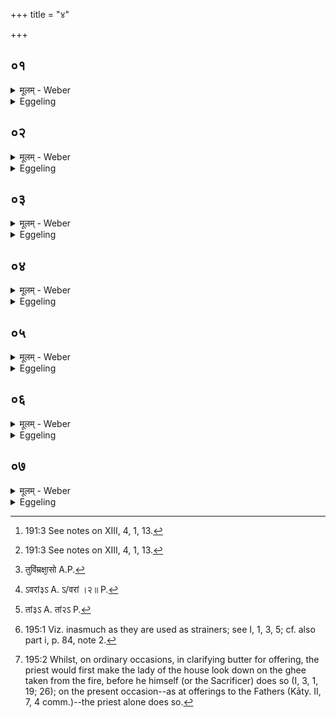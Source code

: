 +++
title = "४"

+++

##  ०१
<details><summary>मूलम् - Weber</summary>

अ᳘थ प्रातर्भ᳘स्मान्युद्धृ᳘त्य ॥  
गोम᳘येनालि᳘प्यार᳘ण्योरेॗवाग्नी᳘ समारो᳘ह्य प्रत्य᳘वस्यति मथित्वा गा᳘र्हपत्यमुद्धृ᳘त्याहवनी᳘यमाहृ᳘त्यान्वाहार्यप᳘चनमग्न᳘ये पथिकृ᳘तेऽष्टा᳘कपालं पुरोडा᳘शं नि᳘र्वपेत्त᳘स्यावृत्ता᳘ एव᳘ सप्त᳘दश सामिधेनीर᳘नुब्रूयाद्वा᳘र्त्रघ्नावा᳘ज्यभागौ विरा᳘जौ संयाॗज्येऽअ᳘थैते᳘ याज्यानुवाॗक्ये वे᳘त्था हि᳘ वेधोऽअ᳘ध्वनः पथ᳘श्च देवा᳘ञ्जसा अ᳘ग्ने यज्ञे᳘षु सुक्रतवित्य᳘थ याज्या᳘ देवा᳘नाम᳘पि प᳘न्थामगन्म य᳘च्छक्न᳘वाम त᳘दनुप्र᳘वोढुम् अग्नि᳘र्विद्वान्त्स᳘ यज्ञात्से᳘द हो᳘ता सो᳘ऽअध्वरान्त्स᳘ ऋतू᳘न्कल्पयाती᳘त्यग्निर्वै᳘ पथिकृ᳘त्पथा᳘मपिनेता स᳘ एॗवैनं यज्ञपथमपिनयत्येत᳘देव᳘ त᳘त्र क᳘र्म ॥
</details>

<details><summary>Eggeling</summary>

1. And, in the morning, having taken out the ashes, and smeared (the fire-places) with cow-dung, he lifts the two fires on the churning-sticks, and returns (to the offering-ground). Having then churned out the Gārhapatya, taken out the Āhavanīya, and brought the Anvāhārya-pacana (to the southern hearth), he should prepare a cake on eight potsherds to Agni Pathikr̥t (the path-maker). The course of procedure thereof (is as follows):--he should recite those same seventeen kindling-verses; the two butter-portions relate to the slaying of Vr̥tra [^egg_531]; the saṁyājyās are two Virāj verses [^egg_531]; and the invitatory and offering formulas are as follows:--(the anuvākyā, R̥g-veda VI, 16, 3), 'For thou, most wise Agni, divine disposer, readily knowest the ways and paths at sacrifices;' and the yājyā (R̥g-veda X, 2, 3), 'We have entered upon the path of the gods to carry on what we can do: the wise Agni shall sacrifice,

[^egg_531]: 191:3 See notes on XIII, 4, 1, 13.

he shall be the priest, he shall order the sacrifices and their seasons;' for Agni is the path-maker, the guide of paths: he, verily, guides him upon the path of sacrifice. This, then, is the rite performed in that case.
</details>

##  ०२
<details><summary>मूलम् - Weber</summary>

त᳘दाहुः ॥ 
य᳘स्याग्न᳘यः सᳫंसृज्ये᳘रन्किं त᳘त्र क᳘र्म का प्रा᳘यश्चित्तिरि᳘ति स य᳘दि पर᳘स्ताद्द᳘हन्नभीयात्त᳘द्विद्यात्पर᳘स्तान्मा शुक्रमा᳘गन्नु᳘प मां᳘ देवाः प्रा᳘भूवञ्छ्रे᳘यान्भविष्यामी᳘ति य᳘द्युऽअस्य हृ᳘दॗयं व्येव᳘ लिखे᳘दग्न᳘ये वि᳘विचयेऽष्टा᳘कपालं पुरोडा᳘शं नि᳘र्वपेत्त᳘स्यावृ᳘त्ता᳘ एव᳘ सप्त᳘दश सामिधेनीर᳘नुब्रूयाद्वा᳘र्त्रघ्नावा᳘ज्यभागौ विरा᳘जौ संयाॗज्येऽअ᳘थैते᳘ याज्यानुवाॗक्ये वि᳘ ते वि᳘ष्वग्वा᳘तजूतासोऽअग्ने भा᳘मासः शुचे शु᳘चयश्चरन्ति तुविम्रक्षा᳘सो [^wbr_1] दिव्या न᳘वग्वा व᳘नावनन्ति धृषता᳘ रुज᳘न्त इत्य᳘थ याॗज्या त्वा᳘मग्ने मा᳘नुषीरीडते वि᳘शो होत्रावि᳘दं वि᳘विचिᳫं रत्नधा᳘तमम् गु᳘हा स᳘न्तᳫं सुभग विश्व᳘दर्शतं तुविष्वण᳘सᳫं सुय᳘जं घृतश्रि᳘यमित्य᳘थो ह यो᳘ द्विषतो भ्रा᳘तृव्याद्व्यावि᳘वृत्सेत त᳘त्काम एत᳘या यजेत वि᳘ हैॗवास्माद्वर्तत एत᳘देव त᳘त्र क᳘र्म ॥  

[^wbr_1]: तुविंम्रक्षा᳘सो A.P.
</details>

<details><summary>Eggeling</summary>

2. They also say, 'If any one's fires were to come in contact with each other, what rite and what expiation would there be in that case?' If this burning (fire) were to come (to the other) from behind, he may know that light has come to him from beyond; that the gods have helped him, and that he will become more glorious. But if his heart should at all misgive him, let him prepare a cake on eight potsherds for Agni Vivici (the discerning). The course of procedure thereof (is as follows):--he should recite those same seventeen kindling-verses; the two butter-portions relate to the slaying of Vr̥tra; the saṁyājyās are two Virāj verses; and the invitatory and offering formulas are as follows:--(the anuvākyā, R̥g-veda VI, 6, 3), 'Thy brilliant, wind-sped flames, bright Agni, spread in every direction: the divine ninefold destroyers overpower the woods, boldly crushing them;' and the yājyā (R̥g-veda V, 8, 3), 'The tribes of men glorify thee, Agni, the discerning knower of offerings, and most liberal dispenser of treasures; thee, O wealthy one, dwelling in secret, yet visible to all, loud-sounding offerer of sacrifice, glorying in ghee!' And if any one should desire to rid himself of his spiteful enemy, let him, with that object in view, perform this offering, and he verily will rid himself of him. This; then, is the rite performed in that case.
</details>

##  ०३
<details><summary>मूलम् - Weber</summary>

य᳘द्वय᳘मितो द᳘हन्नभीया᳟त् ॥  
त᳘द्विद्यादभि᳘ द्विष᳘न्तं भ्रा᳘तृव्यं भविष्यामि श्रे᳘यान्भविष्यामी᳘ति य᳘द्युऽअस्य हृ᳘दॗयं व्येव᳘ लिखे᳘दग्न᳘ये संवर्गा᳘याष्टा᳘कपालं पुरोडा᳘शं नि᳘र्वपेत्त᳘स्यावृत्ता᳘ एव᳘ सप्त᳘दश सामिधेनीर᳘नुब्रूयाद्वा᳘र्त्रघ्नावा᳘ज्यभागौ विरा᳘जौ संयाॗज्येऽअ᳘थैते᳘ याज्यानुवाॗक्ये प᳘रस्याऽअ᳘धि संवतो᳘ऽवराᳫं२॥ऽअभ्या᳘तर [^wbr_2] य᳘त्राहम᳘स्मि ता᳘ᳫं᳘२॥ऽअवेत्य᳘थ [^wbr_3] याॗज्या मा᳘ नोऽअस्मि᳘न्महाधने प᳘रावर्ग्भारभृ᳘द्यथा सं᳘ व᳘र्गᳫं सᳫं रयिं᳘ जयेत्य᳘थो ह यो᳘ द्विषतो भ्रा᳘तृव्यात्संवि᳘वृक्षेत त᳘त्काम एत᳘या यजेत सᳫं हैॗवास्माद्वृङ्क्तऽएत᳘देव त᳘त्र क᳘र्म ॥ 

[^wbr_2]: ऽवरां३ऽ A. ऽ/वरां ।२॥ P.

[^wbr_3]: तां३ऽ A. तां२ऽ P.
</details>

<details><summary>Eggeling</summary>

3. If, however, this burning (fire) were to come from this side, he may know that he will overcome his spiteful enemy; that he will become more glorious. But if his heart should at all misgive him, let him prepare a cake on eight potsherds for Agni Saṁvarga (the despoiler). The course of procedure thereof (is as follows):--he should recite those same seventeen kindling-verses; the two butter-portions relate to the slaying of Vr̥tra, the saṁyājyās are two Virāj verses; and the invitatory and offering formulas are as follows:--(R̥g-veda VIII, 75, 15; Vāj. S. XI, 71), 'From the far region cross thou over to the near: protect thou that wherein I am!' and the yājyā (R̥g-veda VIII, 75, 12), 'Desert us not in this great strife, like as the bearer of a load: win thou the spoil (saṁ vargaṁ jaya), win riches thou!' And if any one desire to despoil his spiteful enemy, let him, with that object in view, perform this offering, and he verily will despoil him. This, then, is the rite performed in that case.
</details>

##  ०४
<details><summary>मूलम् - Weber</summary>

त᳘दाहुः ॥ 
य᳘स्य वैद्युतो द᳘हेत्किं त᳘त्र क᳘र्म का प्रा᳘यश्चित्तिरि᳘ति त᳘द्विद्यादुप᳘रिष्टान्मा शुक्रमा᳘गन्नुप मां᳘ देवाः प्रा᳘भूवञ्छ्रे᳘यान्भविष्यामी᳘ति य᳘द्युऽअस्य हृ᳘दॗयं व्येव᳘ लिखे᳘दग्न᳘येऽप्तुमतेऽष्टा᳘कपालं पुरोडा᳘शं नि᳘र्वपेत्त᳘स्यावृत्ता᳘ एव᳘ सप्त᳘दश सामिधेनीर᳘नुब्रूयाद्वा᳘र्त्रघ्नावा᳘ज्यभागौ विरा᳘जौ संयाॗज्येऽअ᳘थैते᳘ याज्यानुवाॗक्येऽअॗप्स्वग्ने स᳘धिष्ट᳘व सौ᳘षधीरनुरुध्यसे ग᳘र्भे स᳘न्जायसे पु᳘नरित्य᳘थ याॗज्या ग᳘र्भोऽअस्यो᳘षधीनां ग᳘र्भो व᳘नस्प᳘तीनाम् ग᳘र्भा वि᳘श्वस्य भूतस्या᳘ग्ने ग᳘र्भोऽअपा᳘मसी᳘ति शा᳘न्तिमेॗवाभ्यामेत᳘द्वदति य᳘जमानस्य प्रजा᳘यै पशूना᳘महिᳫंसायाऽएत᳘देव त᳘त्र क᳘र्म ॥
</details>

<details><summary>Eggeling</summary>

4. They also say, 'If the lightning were to burn any one's (sacrificial fire), what rite and what expiation would there be in that case?' Let him know that light has come to him from above; that the gods have helped him, and that he will become more glorious. But if his heart should at all misgive him, let him prepare a cake on eight pot sherds for Agni Apsumat (abiding in the waters). The course of procedure thereof (is as follows):he should recite those same seventeen kindling-verses; the two butter-portions relate to the slaying of Vr̥tra; the saṁyājyās are two Virāj verses; and the invitatory and offering formulas are as follows:

 --(R̥g-veda VIII, 43, 9; Vāj. S. XII, 36), 'In the waters, O Agni, is thy seat; as such thou clingest to plants: being in (their) womb, thou art born again;' and the yājyā (Vāj. S. XII, 37), 'Thou art the child of the herbs, the child of the trees, the. child of all that is, O Agni, thou art the child of the waters;'--he thereby bespeaks peace on the part of those two (fires) for the safety of the Sacrificer's family and cattle. This, then, is the rite performed in that case.
</details>

##  ०५
<details><summary>मूलम् - Weber</summary>

त᳘दाहुः ॥ 
य᳘स्याग्न᳘योऽमेध्यै᳘रग्नि᳘भिः सᳫंसृज्ये᳘रन्किं त᳘त्र क᳘र्म का प्रा᳘यश्चित्तिरि᳘त्यग्न᳘ये शु᳘चयेऽष्टा᳘कपालं पुरोडा᳘शं नि᳘र्वपेत्त᳘स्यावृत्ता᳘ एव᳘ सप्त᳘दश सामिधेनीर᳘नुब्रूयाद्वा᳘र्त्रघ्नावा᳘ज्यभागौ विरा᳘जौ संयाॗज्येऽअ᳘थैते᳘ याज्यानुवाॗक्येऽअग्निः शु᳘चिव्रततमः शु᳘चिर्वि᳘प्रः शु᳘चिः कविः᳟ शु᳘ची रोचतऽआ᳘हुत इत्य᳘थ याज्यो᳘दग्ने शु᳘चयस्त᳘व शुक्रा भ्रा᳘जन्त ईरते त᳘व ज्यो᳘तीᳫंष्यर्च᳘य इ᳘ति शा᳘न्तिमेॗवाभ्यामेत᳘द्वदति य᳘जमानस्य प्रजा᳘यै पशूना᳘महिᳫंसायाऽएत᳘देव त᳘त्र क᳘र्म ॥
</details>

<details><summary>Eggeling</summary>

5. They also say, 'If any one's fires were to come in contact with impure (profane) fires, what rite and what expiation would there be in that case?' Let him prepare a cake on eight potsherds for Agni Śuci (the bright),--the course of procedure thereof (is as follows):--he should recite those same seventeen kindling-verses; the two butter-portions relate to the slaying of Vr̥tra; the saṁyājyās are two Virāj verses; and the invitatory and offering formulas are as follows:--(R̥g-veda VIII, 44, 21), 'Agni of brightest work, the bright priest, the bright sage, brightly he shineth with offering fed;' and the yājyā (R̥g-veda VIII, 44, 17), 'Up rise thy flames, the bright, the pure, the shining, thy lights, O Agni;'--he thereby bespeaks peace to those two (kinds of fires) for the safety of the Sacrificer's family and cattle. This, then, is the rite performed in that case.
</details>

##  ०६
<details><summary>मूलम् - Weber</summary>

त᳘दाहुः ॥ 
य᳘स्याहवनी᳘यम᳘नुद्धृतमादिॗत्योऽभ्यस्तमियात्किं त᳘त्र क᳘र्म का प्रा᳘यश्चित्तिरि᳘त्येते वै᳘ रश्म᳘यो वि᳘श्वे देवाॗस्तेऽस्मादपप्र᳘यन्ति त᳘दस्मैॗ व्यृध्यते य᳘स्माद्देवा᳘ अपप्रय᳘न्ति ताम᳘नुॗ व्यृद्धिं य᳘श्च वे᳘द य᳘श्च न ता᳘ऽउभा᳘वाहतुर᳘नुद्धृतमस्याभ्य᳘स्तमगादि᳘ति त᳘त्रेत्थं᳘ कुर्याद्ध᳘रितᳫं हि᳘रण्यं दर्भे᳘ प्रब᳘ध्य पश्चाद्ध᳘र्तवै᳘ ब्रूयात्त᳘देत᳘स्य रूपं᳘ क्रियते य᳘ एष त᳘पत्य᳘हर्वा᳘ऽएतद᳘ह्नो रूपं᳘ क्रियते पवि᳘त्रं दर्भाः᳘ पव᳘यत्येॗवैनं तद᳘थेध्म᳘मादी᳘प्य प्रा᳘ञ्चᳫं ह᳘र्तवै᳘ ब्रूयाद्ब्राह्मण᳘ आर्षेय उ᳘द्धरेद्ब्राह्मणो वा᳘ऽआर्षेयः स᳘र्वा देव᳘ताः स᳘र्वाभिरेॗवैनं त᳘द्देव᳘ताभिः स᳘मर्धयति त᳘मुपसमाधा᳘य प्रतिपरे᳘त्य गा᳘र्हपत्यऽआ᳘ज्यमधिश्रि᳘त्योद्वा᳘स्योत्पू᳘यावे᳘क्ष्य चतुर्गृहीतमा᳘ज्यं गृहीत्वा᳘ समि᳘धमुपसंगृ᳘ह्य प्रा᳘ङुदा᳘द्रवत्य᳘थाहवनी᳘ये समि᳘धमभ्याधा᳘य द᳘क्षिणं जान्वा᳘च्य जुहोति वि᳘श्वेभ्यो देवे᳘भ्यः स्वाहे᳘ति स य᳘था ब्राह्मण᳘मावसथवासि᳘नं क्रुद्धं य᳘न्तमुक्षवेह᳘तोपमन्त्र᳘येतैव᳘मेॗवैतद्वि᳘श्वान्देवानु᳘पमन्त्रयते जान᳘न्ति हैनमु᳘प हैनमा᳘वर्तन्तऽएत᳘देव तत्र᳘ क᳘र्म ॥
</details>

<details><summary>Eggeling</summary>

6. They also say, 'If the sun were to set on any one's Āhavanīya not yet having been taken out, what rite and what expiation would there be in that case?' Verily, those rays (of the sun) are the All-gods: they go from him, and that (Agnihotra) fails

him, because the gods go from him; and after that failure--whether he know it or know it not--those two (fires) say, 'He (the sun) has set on his unlifted (fire).' In such a case let him proceed thus:--having fastened a piece of yellow gold to a plant of darbha grass, let him order it to be taken towards the back (west): thus it is made of the form of him who shines yonder; and that (sun) being the day, it is made of the form of the day. And darbha plants are a means of purification [^egg_532]: he thus purifies it thereby. Having then kindled some firewood, let him order it to be taken forward (to the Āhavanīya hearth). A Brāhmaṇa descended from a R̥shi should take it out, for a Brāhmaṇa descended from a R̥shi represents all the deities: it is thus with the help of all the deities that he causes it (the fire) to succeed. Having laid it down, he returns, and having placed ghee on the Gārhapatya, taken it off, purified it and looked down on it [^egg_533], he takes ghee by four ladlings, and, having seized a log, he hastens up to the front; and, having put the log on the Āhavanīya, he bends his right knee, and offers with, 'To the All-gods, hail!' Even as one would call (back) to him a Brāhmaṇa staying at one's dwelling, when he goes away offended, by (presenting him with) a cow longing for the bull, so he thereby calls to him the All-gods; and they indeed acknowledge, and

[^egg_532]: 195:1 Viz. inasmuch as they are used as strainers; see I, 1, 3, 5; cf. also part i, p. 84, note 2.

[^egg_533]: 195:2 Whilst, on ordinary occasions, in clarifying butter for offering, the priest would first make the lady of the house look down on the ghee taken from the fire, before he himself (or the Sacrificer) does so (I, 3, 1, 19; 26); on the present occasion--as at offerings to the Fathers (Kāty. II, 7, 4 comm.)--the priest alone does so.

turn to, him. This, then, is the rite performed in that case.
</details>

##  ०७
<details><summary>मूलम् - Weber</summary>

त᳘दाहुः ॥ 
य᳘स्याहवनी᳘यमनुद्धृतमादिॗत्योऽभ्युदिया᳘त्किं त᳘त्र क᳘र्म का प्रा᳘यश्चित्तिरि᳘त्येते वै᳘ रश्म᳘यो वि᳘श्वे देवाॗस्तेऽस्मादूषिवाᳫंसोऽपप्र᳘यन्ति त᳘दस्मैॗ व्यृध्यते य᳘स्माद्देवा᳘ अपप्रय᳘न्ति ताम᳘नुॗ व्यृद्धिं य᳘श्च वे᳘द य᳘श्च न ता᳘ऽउभा᳘वाहतुर᳘नुद्धृतमस्याभ्यु᳘दगादि᳘ति त᳘त्रेत्थं कुर्याद्रजतᳫं हि᳘रण्यं दर्भे᳘ प्रब᳘ध्य पुर᳘स्ताद्ध᳘र्तवै᳘ ब्रूयात्त᳘च्चन्द्र᳘मसो रूपं᳘ क्रियते रा᳘त्रिर्वै᳘ चन्द्र᳘मास्तद्रा᳘त्रे रूपं᳘ क्रियते पवि᳘त्रं दर्भाः᳘ पव᳘यत्येॗवैनं तद᳘थेध्म᳘मादी᳘प्यान्व᳘ञ्चᳫं ह᳘र्तवै᳘ ब्रूयाद्ब्राह्मण᳘ आर्षेय उ᳘द्धरेद्ब्राह्मणो वा᳘ऽआर्षेयः स᳘र्वा देव᳘ताः स᳘र्वाभिरेॗवैनं त᳘द्देव᳘ताभिः स᳘मर्धयति त᳘मुपसमाधा᳘य प्रतिपरे᳘त्य गा᳘र्हपत्यऽआ᳘ज्यमधिश्रि᳘त्योद्वा᳘स्योत्पू᳘यावे᳘क्ष्य यथागृहीतमा᳘ज्यं गृहीत्वा᳘ समि᳘धमुपसंगृ᳘ह्य प्रा᳘ङुदा᳘द्रवत्य᳘थाहवनी᳘ये समि᳘धमभ्याधा᳘य द᳘क्षिणं जान्वा᳘च्य जुहोति वि᳘श्वेभ्यो देवे᳘भ्यः स्वाहे᳘तिॗ सोऽसा᳘वेव ब᳘न्धुर्न᳘ ह वै त᳘त्र का᳘ चना᳘र्तिर्न रि᳘ष्टिर्भवति य᳘त्रैषा प्रा᳘यश्चित्तिः क्रिय᳘तऽएत᳘देव त᳘त्र कर्म ॥ ६ [४.४.] ॥ चतुर्थोऽध्यायः [७८.] ॥ ॥
</details>
<details><summary>Eggeling</summary>

7. They also say, 'If the sun were to rise over any one's Āhavanīya not having been taken out, what rite and what expiation would there be in that case?' Verily, those rays are the All-gods; and, having dwelt there, they now go from him, and that (Agnihotra) fails him, because the gods go from him; and after that failure--whether he know it or know it not--those two (fires) say, 'He (the sun) has risen on his unlifted (fire)' In such a case let him proceed thus:--having fastened a piece of white gold (silver) to a plant of darbha grass, let him order it to be taken towards the front: thus it is made of the form of the moon; and, the moon being the night, it is made of the form of the night. And darbha plants are a means of purification: he thus purifies it thereby. Having then kindled some firewood, let him order it to be taken after (the piece of silver). A Brāhmaṇa descended from a R̥shi should take it out, for a Brāhmaṇa descended from a R̥shi represents all the deities: it is thus with the help of all the deities that he causes it (the fire) to succeed. Having laid it down, he returns, and, having placed ghee on the Gārhapatya, taken it off, purified it and looked down upon it, he takes ghee in the same way as it was taken before, and, having seized a log, he hastens up to the front; and, having put the log on the Āhavanīya, he bends his right knee and offers with, 'To the All-gods, hail!' The import is the same as before; and, verily, no hurt and no harm of any kind befalls where that expiation is made. This, then, is the rite performed in that case.
</details>

